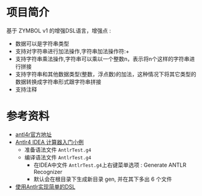 # 项目简介

基于 ZYMBOL v1 的增强DSL语言，增强点 :
- 数据可以是字符串类型
- 支持对字符串进行加法操作,字符串加法操作符:+
- 支持字符串乘法操作,字符串可以乘以一个整数n，表示将n个这样的字符串进行拼接
- 支持字符串和其他数据类型(整数，浮点数)的加法，这种情况下将其它类型的数据转换成字符串形式跟字符串拼接
- 支持注释


# 参考资料

- [antl4r官方地址](https://www.antlr.org)
- [Antlr4 IDEA 计算器入门小例](https://www.jianshu.com/p/628f2a4eb815)
    - 准备语法文件 `AntlrTest.g4`
    - 编译语法文件 `AntlrTest.g4`
        - 在IDEA中文件 `AntlrTest.g4`上右键菜单选项 : Generate ANTLR Recognizer
        - 默认会在根目录下生成新目录 gen, 并在其下多出 6 个文件
- [使用Antlr实现简单的DSL](https://www.cnblogs.com/haoxinyue/p/4225006.html)